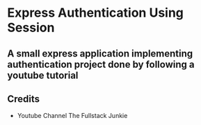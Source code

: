 # Express Authentication Using Session

## A small express application implementing authentication project done by following a youtube tutorial

## Credits
- Youtube Channel The Fullstack Junkie
